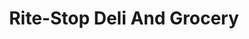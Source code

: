 ---
title: "Rite-Stop Deli And Grocery"
url: /bethlehem/rite-stop-deli-and-grocery/
shop: convenience
---